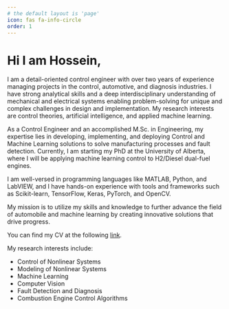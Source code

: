 ```yaml
---
# the default layout is 'page'
icon: fas fa-info-circle
order: 1
---
```


# Hi I am Hossein, 

I am a detail-oriented control engineer with over two years of experience managing projects in the control, automotive, and diagnosis industries. I have strong analytical skills and a deep interdisciplinary understanding of mechanical and electrical systems enabling problem-solving for unique and complex challenges in design and implementation. My research interests are control theories, artificial intelligence, and applied machine learning. 

As a Control Engineer and an accomplished M.Sc. in Engineering, my expertise lies in developing, implementing, and deploying Control and Machine Learning solutions to solve manufacturing processes and fault detection. Currently, I am starting my PhD at the University of Alberta, where I will be applying machine learning control to H2/Diesel dual-fuel engines. 

I am well-versed in programming languages like MATLAB, Python, and LabVIEW, and I have hands-on experience with tools and frameworks such as Scikit-learn, TensorFlow, Keras, PyTorch, and OpenCV. 

My mission is to utilize my skills and knowledge to further advance the field of automobile and machine learning by creating innovative solutions that drive progress.

You can find my CV at the following [link](/assets/PDF/CV-HosseinMehnatkesh.pdf).  

My research interests include:
- Control of Nonlinear Systems
- Modeling of Nonlinear Systems
- Machine Learning
- Computer Vision  
- Fault Detection and Diagnosis  
- Combustion Engine Control Algorithms
